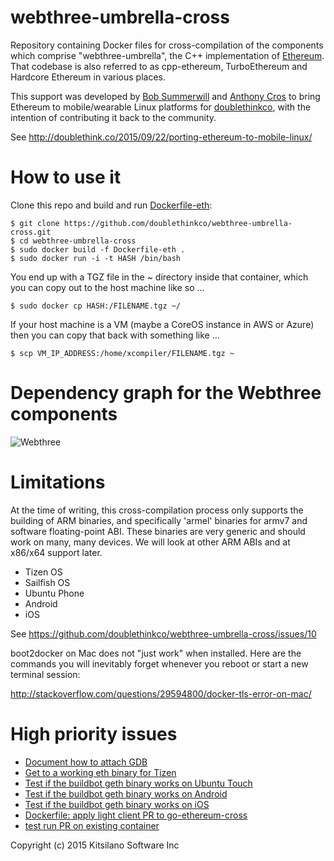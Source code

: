 # webthree-umbrella-cross

Repository containing Docker files for cross-compilation of the
components which comprise "webthree-umbrella", the C++ implementation
of
[Ethereum](http://ethereum.org/).
That codebase is also referred to as cpp-ethereum,
TurboEthereum and Hardcore Ethereum in various places.

This support was developed by
[Bob Summerwill](http://bobsummerwill.com)
and
[Anthony Cros](https://github.com/anthony-cros) to
bring Ethereum to mobile/wearable Linux platforms for
[doublethinkco](http://doublethink.co),
with the intention of contributing it back to the community.

See http://doublethink.co/2015/09/22/porting-ethereum-to-mobile-linux/

# How to use it

Clone this repo and build and run [Dockerfile-eth](https://github.com/doublethinkco/webthree-umbrella-cross/blob/master/Dockerfile-eth):

    $ git clone https://github.com/doublethinkco/webthree-umbrella-cross.git
    $ cd webthree-umbrella-cross
    $ sudo docker build -f Dockerfile-eth .
    $ sudo docker run -i -t HASH /bin/bash

You end up with a TGZ file in the ~ directory inside that container,
which you can copy out to the host machine like so ...

    $ sudo docker cp HASH:/FILENAME.tgz ~/

If your host machine is a VM (maybe a CoreOS instance in AWS or Azure)
then you can copy that back with something like ...

    $ scp VM_IP_ADDRESS:/home/xcompiler/FILENAME.tgz ~

# Dependency graph for the Webthree components

![Webthree](https://ipfs.pics/ipfs/QmPoeqadSbjshYZeibtTgdkXAXCyvCtsrejSe8xY2hSure)

# Limitations

At the time of writing, this cross-compilation process only supports
the building of ARM binaries, and specifically 'armel' binaries for
armv7 and software floating-point ABI.  These binaries are very
generic and should work on many, many devices.  We will look at other
ARM ABIs and at x86/x64 support later.

* Tizen OS
* Sailfish OS
* Ubuntu Phone
* Android
* iOS

See https://github.com/doublethinkco/webthree-umbrella-cross/issues/10

boot2docker on Mac does not "just work" when installed.  Here are the
commands you will inevitably forget whenever you reboot or start a new
terminal session:

http://stackoverflow.com/questions/29594800/docker-tls-error-on-mac/

# High priority issues

* [Document how to attach GDB](https://github.com/doublethinkco/webthree-umbrella-cross/issues/28)
* [Get to a working eth binary for Tizen](https://github.com/doublethinkco/webthree-umbrella-cross/issues/20)
* [Test if the buildbot geth binary works on Ubuntu Touch](https://github.com/doublethinkco/webthree-umbrella-cross/issues/22)
* [Test if the buildbot geth binary works on Android](https://github.com/doublethinkco/webthree-umbrella-cross/issues/26)
* [Test if the buildbot geth binary works on iOS](https://github.com/doublethinkco/webthree-umbrella-cross/issues/27)
* [Dockerfile: apply light client PR to go-ethereum-cross](https://github.com/doublethinkco/webthree-umbrella-cross/issues/24)
* [test run PR on existing container](https://github.com/doublethinkco/webthree-umbrella-cross/issues/23)

Copyright (c) 2015 Kitsilano Software Inc
